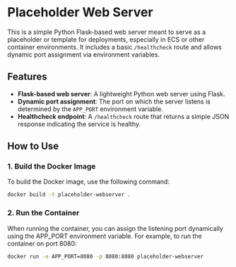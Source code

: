 # Placeholder Web Server

This is a simple Python Flask-based web server meant to serve as a placeholder or template for deployments, especially in ECS or other container environments. It includes a basic `/healthcheck` route and allows dynamic port assignment via environment variables.

## Features

- **Flask-based web server**: A lightweight Python web server using Flask.
- **Dynamic port assignment**: The port on which the server listens is determined by the `APP_PORT` environment variable.
- **Healthcheck endpoint**: A `/healthcheck` route that returns a simple JSON response indicating the service is healthy.

## How to Use

### 1. Build the Docker Image

To build the Docker image, use the following command:

```bash
docker build -t placeholder-webserver .
```


### 2. Run the Container

When running the container, you can assign the listening port dynamically using the APP_PORT environment variable. For example, to run the container on port 8080:

```bash
docker run -e APP_PORT=8080 -p 8080:8080 placeholder-webserver
```